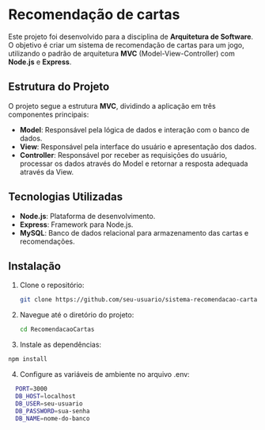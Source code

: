 # Recomendação de cartas
Este projeto foi desenvolvido para a disciplina de **Arquitetura de Software**. O objetivo é criar um sistema de recomendação de cartas para um jogo, utilizando o padrão de arquitetura **MVC** (Model-View-Controller) com **Node.js** e **Express**.

## Estrutura do Projeto

O projeto segue a estrutura **MVC**, dividindo a aplicação em três componentes principais:

- **Model**: Responsável pela lógica de dados e interação com o banco de dados.
- **View**: Responsável pela interface do usuário e apresentação dos dados.
- **Controller**: Responsável por receber as requisições do usuário, processar os dados através do Model e retornar a resposta adequada através da View.

## Tecnologias Utilizadas

- **Node.js**: Plataforma de desenvolvimento.
- **Express**: Framework para Node.js.
- **MySQL**: Banco de dados relacional para armazenamento das cartas e recomendações.

## Instalação

1. Clone o repositório:
   ```bash
   git clone https://github.com/seu-usuario/sistema-recomendacao-cartas.git

2. Navegue até o diretório do projeto:
   ```bash
   cd RecomendacaoCartas

3. Instale as dependências:
  ```bash
  npm install
```

4. Configure as variáveis de ambiente no arquivo .env:
```bash
  PORT=3000
  DB_HOST=localhost
  DB_USER=seu-usuario
  DB_PASSWORD=sua-senha
  DB_NAME=nome-do-banco
